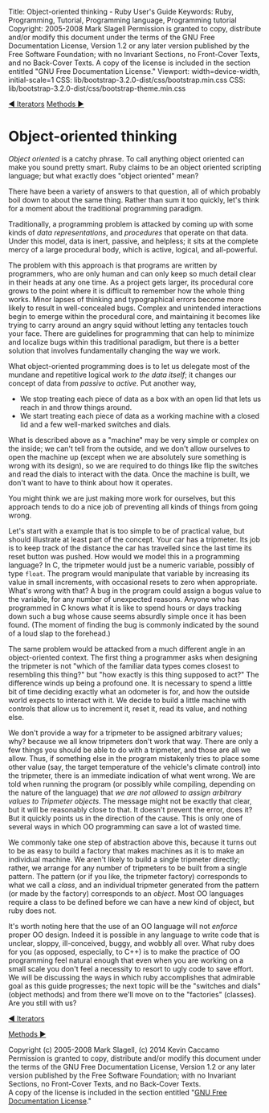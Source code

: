 Title: Object-oriented thinking - Ruby User's Guide
Keywords: Ruby, Programming, Tutorial, Programming language, Programming tutorial
Copyright: 2005-2008 Mark Slagell
           Permission is granted to copy, distribute and/or modify this document under the terms of the GNU Free Documentation License, Version 1.2 or any later version published by the Free Software Foundation; with no Invariant Sections, no Front-Cover Texts, and no Back-Cover Texts.
           A copy of the license is included in the section entitled "GNU Free Documentation License."
Viewport: width=device-width, initial-scale=1
CSS: lib/bootstrap-3.2.0-dist/css/bootstrap.min.css
CSS: lib/bootstrap-3.2.0-dist/css/bootstrap-theme.min.css

<div class="container">
<!-- Previous page -->
<a href="iterators.html" class="btn btn-default">&#9668; Iterators</a>
<!-- Next page -->
<a href="methods.html" class="btn btn-default">Methods &#9658;</a>

Object-oriented thinking
========================

*Object oriented* is a catchy phrase.  To call anything
object oriented can make you sound pretty smart.  Ruby claims to be
an object oriented scripting language; but what exactly does "object
oriented" mean?

There have been a variety of answers to that question, all of which
probably boil down to about the same thing.  Rather than sum it
too quickly, let's think for a moment about the traditional
programming paradigm.

Traditionally, a programming problem is attacked by coming up with
some kinds of *data representations*, and *procedures*
that operate on that data.  Under this model, data is inert,
passive, and helpless; it sits at the complete mercy of a large
procedural body, which is active, logical, and all-powerful.

The problem with this approach is that programs are written by
programmers, who are only human and can only keep so much detail clear
in their heads at any one time.  As a project gets larger, its
procedural core grows to the point where it is difficult to remember
how the whole thing works.  Minor lapses of thinking and
typographical errors become more likely to result in well-concealed
bugs.  Complex and unintended interactions begin to emerge within
the procedural core, and maintaining it becomes like trying to carry
around an angry squid without letting any tentacles touch your
face.  There are guidelines for programming that can help to
minimize and localize bugs within this traditional paradigm, but there
is a better solution that involves fundamentally changing the way we
work.

What object-oriented programming does is to let us delegate most of
the mundane and repetitive logical work *to the data itself*;
it changes our concept of data from *passive* to
*active*.  Put another way,

- We stop treating each piece of data as a box with an open lid
  that lets us reach in and throw things around.
- We start treating each piece of data as a working machine with
  a closed lid and a few well-marked switches and dials.

What is described above as a "machine" may be very simple or
complex on the inside; we can't tell from the outside, and we don't
allow ourselves to open the machine up (except when we are absolutely
sure something is wrong with its design), so we are required to do
things like flip the switches and read the dials to interact with the
data.  Once the machine is built, we don't want to have to
think about how it operates.

You might think we are just making more work for ourselves, but
this approach tends to do a nice job of preventing all kinds of things
from going wrong.

Let's start with a example that is too simple to be of practical
value, but should illustrate at least part of the concept.  Your
car has a tripmeter.  Its job is to keep track of the distance
the car has travelled since the last time its reset button was
pushed.  How would we model this in a programming language?
In C, the tripmeter would just be a numeric variable, possibly of type
`float`.  The program would manipulate that variable
by increasing its value in small increments, with occasional resets to
zero when appropriate.  What's wrong with that? A bug in
the program could assign a bogus value to the variable, for any number
of unexpected reasons.  Anyone who has programmed in C knows what
it is like to spend hours or days tracking down such a bug whose cause
seems absurdly simple once it has been found.  (The moment of
finding the bug is commonly indicated by the sound of a loud slap to
the forehead.)

The same problem would be attacked from a much different angle in
an object-oriented context.  The first thing a programmer asks
when designing the tripmeter is not "which of the familiar data types
comes closest to resembling this thing?" but "how exactly is this
thing supposed to act?" The difference winds up being a profound
one.  It is necessary to spend a little bit of time deciding
exactly what an odometer is for, and how the outside world expects to
interact with it.  We decide to build a little machine with
controls that allow us to increment it, reset it, read its value, and
nothing else.

We don't provide a way for a tripmeter to be assigned arbitrary
values; why? because we all know tripmeters don't work that way.
There are only a few things you should be able to do with a tripmeter,
and those are all we allow.  Thus, if something else in the
program mistakenly tries to place some other value (say, the target
temperature of the vehicle's climate control) into the tripmeter,
there is an immediate indication of what went wrong.  We are told
when running the program (or possibly while compiling, depending on
the nature of the language) that *we are not allowed to assign
arbitrary values to Tripmeter objects*.  The message might
not be exactly that clear, but it will be reasonably close to
that.  It doesn't prevent the error, does it? But it
quickly points us in the direction of the cause.  This is only
one of several ways in which OO programming can save a lot of wasted
time.

We commonly take one step of abstraction above this, because it
turns out to be as easy to build a factory that makes machines as it
is to make an individual machine.  We aren't likely to build a
single tripmeter directly; rather, we arrange for any number of
tripmeters to be built from a single pattern.  The pattern (or if
you like, the tripmeter factory) corresponds to what we call a
*class*, and an individual tripmeter generated from the pattern
(or made by the factory) corresponds to an *object*.  Most
OO languages require a class to be defined before we can have a new
kind of object, but ruby does not.

It's worth noting here that the use of an OO language will not
*enforce* proper OO design.  Indeed it is possible in any
language to write code that is unclear, sloppy, ill-conceived, buggy,
and wobbly all over.  What ruby does for you (as opposed,
especially, to C++) is to make the practice of OO programming feel
natural enough that even when you are working on a small scale you
don't feel a necessity to resort to ugly code to save effort.  We
will be discussing the ways in which ruby accomplishes that admirable
goal as this guide progresses; the next topic will be the "switches
and dials" (object methods) and from there we'll move on to the
"factories" (classes).  Are you still with us?

<!-- Previous page -->
<a href="iterators.html" class="btn btn-default">&#9668; Iterators</a>
<!-- Next page -->
<a href="methods.html" class="btn btn-default">Methods &#9658;</a>

Copyright (c) 2005-2008 Mark Slagell, (c) 2014 Kevin Caccamo  
Permission is granted to copy, distribute and/or modify this document under the terms of the GNU Free Documentation License, Version 1.2 or any later version published by the Free Software Foundation; with no Invariant Sections, no Front-Cover Texts, and no Back-Cover Texts.  
A copy of the license is included in the section entitled "[GNU Free Documentation License](license.html)."

</div>
<script src="lib/jquery-1.11.1.min.js"></script>
<script src="lib/bootstrap-3.2.0-dist/js/bootstrap.min.js"></script>
<script src="kbdnav.js"></script>
